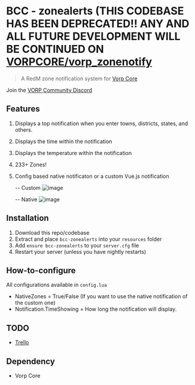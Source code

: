 
# BCC - zonealerts (THIS CODEBASE HAS BEEN DEPRECATED!! ANY AND ALL FUTURE DEVELOPMENT WILL BE CONTINUED ON [VORPCORE/vorp_zonenotify](https://github.com/VORPCORE/vorp_zonenotify)

> A RedM zone notification system for [Vorp Core](http://docs.vorpcore.com:3000/)

Join the [VORP Community Discord](https://discord.gg/23MPbQ6)

## Features

1. Displays a top notification when you enter towns, districts, states, and others.
2. Displays the time within the notification
3. Displays the temperature within the notification
4. 233+ Zones!
5. Config based native notificaton or a custom Vue.js notification
    
    -- Custom
    ![image](https://user-images.githubusercontent.com/10902965/170663856-e6b11c13-df2e-49e7-957a-10bc4bec9774.png)

    -- Native
    ![image](https://user-images.githubusercontent.com/10902965/170857584-2bca2214-e671-4c7d-87f8-acd5022f02c3.png)



## Installation
1. Download this repo/codebase
2. Extract and place `bcc-zonealerts` into your `resources` folder
3. Add `ensure bcc-zonealerts` to your `server.cfg` file
4. Restart your server (unless you have nightly restarts)

## How-to-configure
All configurations available in `config.lua`

- NativeZones = True/False (If you want to use the native notification of the custom one)
- Notification.TimeShowing = How long the notification will display.

## TODO
- [Trello](https://trello.com/b/CYsF6PuX/bcc-zonealerts)

 ## Dependency
 - Vorp Core

